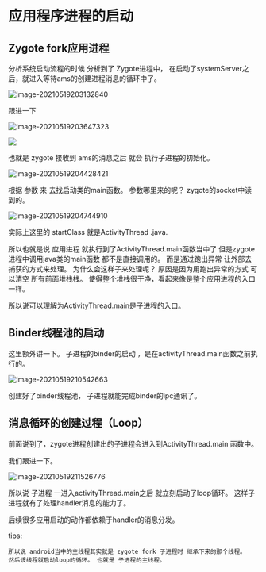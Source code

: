 # 应用程序进程的启动



## Zygote fork应用进程

分析系统启动流程的时候 分析到了  Zygote进程中， 在启动了systemServer之后，就进入等待ams的创建进程消息的循环中了。

![image-20210519203132840](https://i.loli.net/2021/05/19/aW8epq6nT3KSC4D.png)

跟进一下

![image-20210519203647323](https://i.loli.net/2021/05/19/UZ59xfaJPVF7nEc.png)



![](https://i.loli.net/2021/05/19/UZ59xfaJPVF7nEc.png)





也就是  zygote 接收到 ams的消息之后 就会 执行子进程的初始化。




![image-20210519204428421](https://i.loli.net/2021/05/19/vdyH9DEmqjL4YXo.png)

根据 参数 来 去找启动类的main函数。
参数哪里来的呢？
zygote的socket中读到的。

![image-20210519204744910](https://i.loli.net/2021/05/19/rokh3guWf8CE6bc.png)





实际上这里的 startClass 就是ActivityThread .java.

所以也就是说 应用进程 就执行到了ActivityThread.main函数当中了
但是zygote进程中调用java类的main函数  都不是直接调用的。
而是通过跑出异常 让外部去捕获的方式来处理。
为什么会这样子来处理呢？
原因是因为用跑出异常的方式 可以清空 所有前面堆栈栈。
使得整个堆栈很干净，看起来像是整个应用进程的入口一样。



所以说可以理解为ActivityThread.main是子进程的入口。



## Binder线程池的启动

这里额外讲一下。
子进程的binder的启动 ，是在activityThread.main函数之前执行的。



![image-20210519210542663](https://i.loli.net/2021/05/19/wouQFifYIzhHSeZ.png)





创建好了binder线程池， 子进程就能完成binder的ipc通讯了。





## 消息循环的创建过程（Loop）

前面说到了，zygote进程创建出的子进程会进入到ActivityThread.main
函数中。

我们跟进一下。

![image-20210519211526776](https://i.loli.net/2021/05/19/gXINecFHA3lQojU.png)


所以说  子进程 一进入activityThread.main之后  就立刻启动了loop循环。
这样子进程就有了处理handler消息的能力了。

后续很多应用启动的动作都依赖于handler的消息分发。





tips:

```
所以说 android当中的主线程其实就是 zygote fork 子进程时 继承下来的那个线程。
然后该线程就启动loop的循环。 也就是 子进程的主线程。
```

